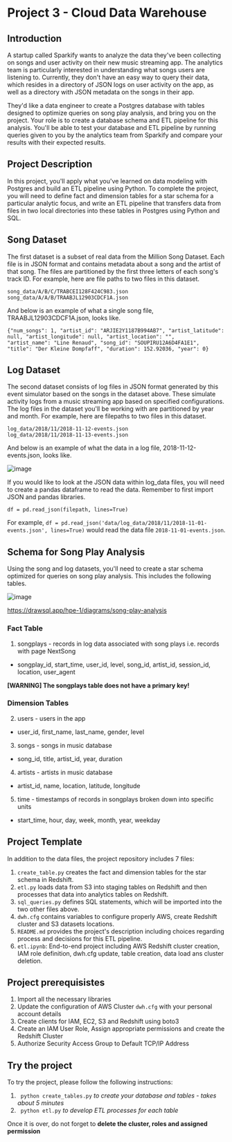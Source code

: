 # Project 3 - Cloud Data Warehouse

## Introduction
A startup called Sparkify wants to analyze the data they've been collecting on songs and user activity on their new music streaming app. The analytics team is particularly interested in understanding what songs users are listening to. Currently, they don't have an easy way to query their data, which resides in a directory of JSON logs on user activity on the app, as well as a directory with JSON metadata on the songs in their app.

They'd like a data engineer to create a Postgres database with tables designed to optimize queries on song play analysis, and bring you on the project. Your role is to create a database schema and ETL pipeline for this analysis. You'll be able to test your database and ETL pipeline by running queries given to you by the analytics team from Sparkify and compare your results with their expected results.

## Project Description
In this project, you'll apply what you've learned on data modeling with Postgres and build an ETL pipeline using Python. To complete the project, you will need to define fact and dimension tables for a star schema for a particular analytic focus, and write an ETL pipeline that transfers data from files in two local directories into these tables in Postgres using Python and SQL.
  
## Song Dataset
The first dataset is a subset of real data from the Million Song Dataset. Each file is in JSON format and contains metadata about a song and the artist of that song. The files are partitioned by the first three letters of each song's track ID. For example, here are file paths to two files in this dataset.
```
song_data/A/B/C/TRABCEI128F424C983.json
song_data/A/A/B/TRAABJL12903CDCF1A.json
```
And below is an example of what a single song file, TRAABJL12903CDCF1A.json, looks like.
```
{"num_songs": 1, "artist_id": "ARJIE2Y1187B994AB7", "artist_latitude": null, "artist_longitude": null, "artist_location": "", 
"artist_name": "Line Renaud", "song_id": "SOUPIRU12A6D4FA1E1", "title": "Der Kleine Dompfaff", "duration": 152.92036, "year": 0}
```

## Log Dataset
The second dataset consists of log files in JSON format generated by this event simulator based on the songs in the dataset above. These simulate activity logs from a music streaming app based on specified configurations.
The log files in the dataset you'll be working with are partitioned by year and month. For example, here are filepaths to two files in this dataset.
```
log_data/2018/11/2018-11-12-events.json
log_data/2018/11/2018-11-13-events.json
```
And below is an example of what the data in a log file, 2018-11-12-events.json, looks like.

![image](https://user-images.githubusercontent.com/70199241/172784478-a2c568d5-640e-48a2-911e-d0fc41c2b517.png)

If you would like to look at the JSON data within log_data files, you will need to create a pandas dataframe to read the data. Remember to first import JSON and pandas libraries.
```
df = pd.read_json(filepath, lines=True)
```
For example, ```df = pd.read_json('data/log_data/2018/11/2018-11-01-events.json', lines=True)``` would read the data file ```2018-11-01-events.json```.

## Schema for Song Play Analysis
Using the song and log datasets, you'll need to create a star schema optimized for queries on song play analysis. This includes the following tables.

![image](https://user-images.githubusercontent.com/70199241/173021524-f640fc75-532f-4b47-a263-7d6a15c5a084.png)

https://drawsql.app/hpe-1/diagrams/song-play-analysis

### Fact Table
1. songplays - records in log data associated with song plays i.e. records with page NextSong
- songplay_id, start_time, user_id, level, song_id, artist_id, session_id, location, user_agent

**[WARNING] The songplays table does not have a primary key!**  

### Dimension Tables
2. users - users in the app
  - user_id, first_name, last_name, gender, level    
3. songs - songs in music database
  - song_id, title, artist_id, year, duration    
4. artists - artists in music database
  - artist_id, name, location, latitude, longitude  
5. time - timestamps of records in songplays broken down into specific units
  - start_time, hour, day, week, month, year, weekday

## Project Template
In addition to the data files, the project repository includes 7 files:
1. ```create_table.py``` creates the fact and dimension tables for the star schema in Redshift.
2. ```etl.py``` loads data from S3 into staging tables on Redshift and then processes that data into analytics tables on Redshift.
3. ```sql_queries.py``` defines SQL statements, which will be imported into the two other files above.
4. ```dwh.cfg``` contains variables to configure properly AWS, create Redshift cluster and S3 datasets locations.
5. ```README.md``` provides the project's description including choices regarding process and decisions for this ETL pipeline.
6. ```etl.ipynb```: End-to-end project including AWS Redshift cluster creation, IAM role definition, dwh.cfg update, table creation, data load ans cluster deletion.

## Project prerequisistes
1. Import all the necessary libraries
2. Update the configuration of AWS Cluster ```dwh.cfg``` with your personal account details
3. Create clients for IAM, EC2, S3 and Redshift using boto3
4. Create an IAM User Role, Assign appropriate permissions and create the Redshift Cluster
5. Authorize Security Access Group to Default TCP/IP Address

## Try the project
To try the project, please follow the following instructions:
1. ``` python create_tables.py``` *to create your database and tables - takes about 5 minutes*
2. ``` python etl.py``` *to develop ETL processes for each table*

Once it is over, do not forget to **delete the cluster, roles and assigned permission**
